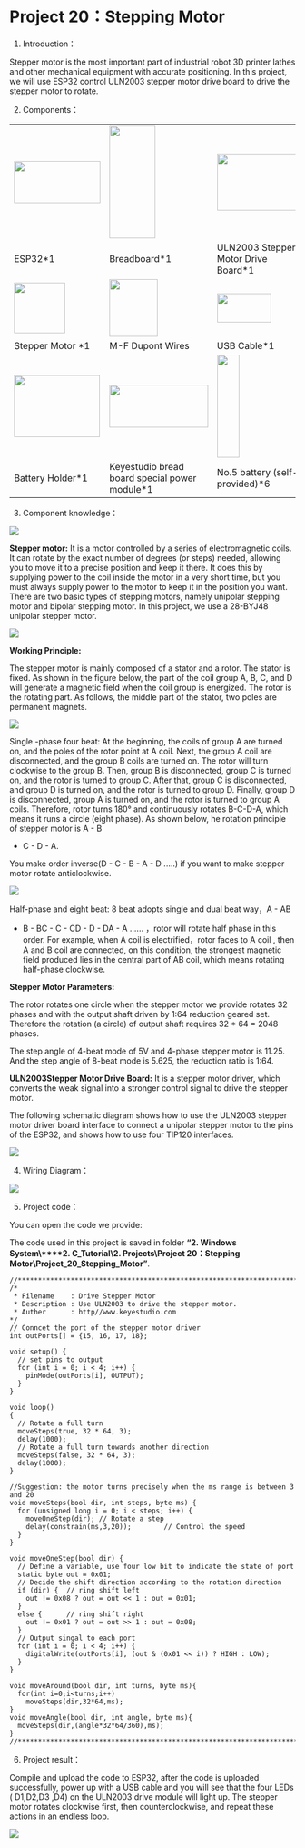 # Project 20：Stepping Motor 

1. Introduction：

Stepper motor is the most important part of industrial robot 3D printer
lathes and other mechanical equipment with accurate positioning. In this
project, we will use ESP32 control ULN2003 stepper motor drive board to
drive the stepper motor to rotate.

2. Components：

<table>
<tbody>
<tr class="odd">
<td><img src="https://raw.githubusercontent.com/keyestudio/KS5010-KS5010F-Keyestudio-ESP32-Learning-Kit-Ultimate-Edition-Arduino/master/media/56053f7126905c6def63919c661d5c0a.jpeg" style="width:1.58264in;height:0.77292in" /></td>
<td><img src="https://raw.githubusercontent.com/keyestudio/KS5010-KS5010F-Keyestudio-ESP32-Learning-Kit-Ultimate-Edition-Arduino/master/media/e380dd26e4825be9a768973802a55fe6.png" style="width:0.84236in;height:2.06319in" /></td>
<td><img src="https://raw.githubusercontent.com/keyestudio/KS5010-KS5010F-Keyestudio-ESP32-Learning-Kit-Ultimate-Edition-Arduino/master/media/6c9c142fb9187aeb8337493ca5dd5ee7.jpeg" style="width:1.56111in;height:1.03819in" /></td>
</tr>
<tr class="even">
<td>ESP32*1</td>
<td>Breadboard*1</td>
<td>ULN2003 Stepper Motor Drive Board*1</td>
</tr>
<tr class="odd">
<td><img src="https://raw.githubusercontent.com/keyestudio/KS5010-KS5010F-Keyestudio-ESP32-Learning-Kit-Ultimate-Edition-Arduino/master/media/8ebb14a35091dc8d02d95cb6748dd1e9.png" style="width:0.93403in;height:0.92431in" /></td>
<td><img src="https://raw.githubusercontent.com/keyestudio/KS5010-KS5010F-Keyestudio-ESP32-Learning-Kit-Ultimate-Edition-Arduino/master/media/6ba5c3147b32861b2dbc6b9986382c1b.png" style="width:0.88681in;height:1.04722in" /></td>
<td><img src="https://raw.githubusercontent.com/keyestudio/KS5010-KS5010F-Keyestudio-ESP32-Learning-Kit-Ultimate-Edition-Arduino/master/media/7dcbd02995be3c142b2f97df7f7c03ce.png" style="width:0.99028in;height:0.52986in" /></td>
</tr>
<tr class="even">
<td>Stepper Motor *1</td>
<td>M-F Dupont Wires</td>
<td>USB Cable*1</td>
</tr>
<tr class="odd">
<td><img src="https://raw.githubusercontent.com/keyestudio/KS5010-KS5010F-Keyestudio-ESP32-Learning-Kit-Ultimate-Edition-Arduino/master/media/b65d826ca481982fed0212dba2957c7c.jpeg" style="width:1.57361in;height:1.13611in" /></td>
<td><img src="https://raw.githubusercontent.com/keyestudio/KS5010-KS5010F-Keyestudio-ESP32-Learning-Kit-Ultimate-Edition-Arduino/master/media/a8fe41500d5d16511fd90518f745d398.png" style="width:1.80903in;height:0.78125in" /></td>
<td><img src="https://raw.githubusercontent.com/keyestudio/KS5010-KS5010F-Keyestudio-ESP32-Learning-Kit-Ultimate-Edition-Arduino/master/media/a815c48437199c6ab79d74cd2d583de0.png" style="width:0.41042in;height:1.89444in" /></td>
</tr>
<tr class="even">
<td>Battery Holder*1</td>
<td>Keyestudio bread board special power module*1</td>
<td>No.5 battery (self-provided)*6</td>
</tr>
</tbody>
</table>

3. Component knowledge：

![](/media/8ebb14a35091dc8d02d95cb6748dd1e9.png)

**Stepper motor:** It is a motor controlled by a series of
electromagnetic coils. It can rotate by the exact number of degrees (or
steps) needed, allowing you to move it to a precise position and keep it
there. It does this by supplying power to the coil inside the motor in a
very short time, but you must always supply power to the motor to keep
it in the position you want. There are two basic types of stepping
motors, namely unipolar stepping motor and bipolar stepping motor. In
this project, we use a 28-BYJ48 unipolar stepper motor.

![](/media/bea0e202b7bfe23d1fdcdbbe996aa6da.jpeg)

**Working Principle:**

The stepper motor is mainly composed of a stator and a rotor. The stator
is fixed. As shown in the figure below, the part of the coil group A, B,
C, and D will generate a magnetic field when the coil group is
energized. The rotor is the rotating part. As follows, the middle part
of the stator, two poles are permanent magnets.

![](/media/32748e0804b1fff434181cb228b23242.png)

Single -phase four beat: At the beginning, the coils of group A are
turned on, and the poles of the rotor point at A coil. Next, the group A
coil are disconnected, and the group B coils are turned on. The rotor
will turn clockwise to the group B. Then, group B is disconnected, group
C is turned on, and the rotor is turned to group C. After that, group C
is disconnected, and group D is turned on, and the rotor is turned to
group D. Finally, group D is disconnected, group A is turned on, and the
rotor is turned to group A coils. Therefore, rotor turns 180° and
continuously rotates B-C-D-A, which means it runs a circle (eight
phase). As shown below, he rotation principle of stepper motor is A - B
- C - D - A.

You make order inverse(D - C - B - A - D .....) if you want to make
stepper motor rotate anticlockwise.

![](/media/b8ae50bbdee2dd5bc683e8c450baee6a.png)

Half-phase and eight beat: 8 beat adopts single and dual beat way，A - AB
- B - BC - C - CD - D - DA - A ...... ，rotor will rotate half phase in
this order. For example, when A coil is electrified，rotor faces to A
coil , then A and B coil are connected, on this condition, the strongest
magnetic field produced lies in the central part of AB coil, which means
rotating half-phase clockwise.

**Stepper Motor Parameters:**

The rotor rotates one circle when the stepper motor we provide rotates
32 phases and with the output shaft driven by 1:64 reduction geared set.
Therefore the rotation (a circle) of output shaft requires 32 \* 64 =
2048 phases.

The step angle of 4-beat mode of 5V and 4-phase stepper motor is 11.25.
And the step angle of 8-beat mode is 5.625, the reduction ratio is 1:64.

**ULN2003Stepper Motor Drive Board:** It is a stepper motor driver,
which converts the weak signal into a stronger control signal to drive
the stepper motor. 

The following schematic diagram shows how to use the ULN2003 stepper
motor driver board interface to connect a unipolar stepper motor to the
pins of the ESP32, and shows how to use four TIP120 interfaces.

![](/media/6fa632d2b70e97dd55565d23ec15d245.png)

4. Wiring Diagram：

![](/media/6333a59ee8dd57f7ceb5eaaec8d588df.png)

5. Project code：

You can open the code we provide:

The code used in this project is saved in folder **“2. Windows
System\\****2. C\_Tutorial\\2. Projects\\Project 20：Stepping
Motor\\Project\_20\_Stepping\_Motor”**.

    //**********************************************************************
    /*
     * Filename    : Drive Stepper Motor
     * Description : Use ULN2003 to drive the stepper motor.
     * Auther      : http//www.keyestudio.com
    */
    // Conncet the port of the stepper motor driver
    int outPorts[] = {15, 16, 17, 18};
    
    void setup() {
      // set pins to output
      for (int i = 0; i < 4; i++) {
        pinMode(outPorts[i], OUTPUT);
      }
    }
    
    void loop()
    {
      // Rotate a full turn
      moveSteps(true, 32 * 64, 3);
      delay(1000);
      // Rotate a full turn towards another direction
      moveSteps(false, 32 * 64, 3);
      delay(1000);
    }
    
    //Suggestion: the motor turns precisely when the ms range is between 3 and 20
    void moveSteps(bool dir, int steps, byte ms) {
      for (unsigned long i = 0; i < steps; i++) {
        moveOneStep(dir); // Rotate a step
        delay(constrain(ms,3,20));        // Control the speed
      }
    }
    
    void moveOneStep(bool dir) {
      // Define a variable, use four low bit to indicate the state of port
      static byte out = 0x01;
      // Decide the shift direction according to the rotation direction
      if (dir) {  // ring shift left
        out != 0x08 ? out = out << 1 : out = 0x01;
      }
      else {      // ring shift right
        out != 0x01 ? out = out >> 1 : out = 0x08;
      }
      // Output singal to each port
      for (int i = 0; i < 4; i++) {
        digitalWrite(outPorts[i], (out & (0x01 << i)) ? HIGH : LOW);
      }
    }
    
    void moveAround(bool dir, int turns, byte ms){
      for(int i=0;i<turns;i++)
        moveSteps(dir,32*64,ms);
    }
    void moveAngle(bool dir, int angle, byte ms){
      moveSteps(dir,(angle*32*64/360),ms);
    }
    //********************************************************************************


6. Project result：

Compile and upload the code to ESP32, after the code is uploaded
successfully, power up with a USB cable and you will see that the four
LEDs ( D1,D2,D3 ,D4) on the ULN2003 drive module will light up. The
stepper motor rotates clockwise first, then counterclockwise, and repeat
these actions in an endless loop.

![](/media/8dc4a0547390e0108c3960c31d330ee7.png)
